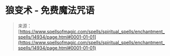 <!--yml

category: 未分类

date: 2024-06-12 18:54:05

-->

# 狼变术 - 免费魔法咒语

> 来源：[https://www.spellsofmagic.com/spells/spiritual_spells/enchantment_spells/14934/page.html#0001-01-01](https://www.spellsofmagic.com/spells/spiritual_spells/enchantment_spells/14934/page.html#0001-01-01)
